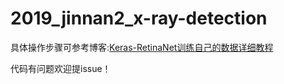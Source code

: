# 2019_jinnan2_x-ray-detection


具体操作步骤可参考博客:[Keras-RetinaNet训练自己的数据详细教程](https://blog.csdn.net/sinat_35512245/article/details/88188365)

代码有问题欢迎提issue！
